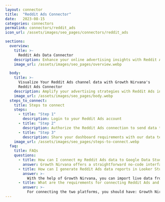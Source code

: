 ```yaml
---
layout: connector
title:  "Reddit Ads Connector"
date:   2023-08-15
categories: connectors
permalink: connectors/reddit_ads
icon_url: /assets/images/seo_pages/connectors/reddit_ads

sections:
  overview:
    title: >-
      Reddit Ads Data Connector
    description: Enhance your online advertising insights with Reddit Ads integration. Seamlessly merge advertising performance data from Reddit Ads with Looker Studio's analytical capabilities, unlocking insights that shape ad strategies, audience engagement, and campaign success.
    image_url: /assets/images/seo_pages/overview.webp

  body:
    title: >-
      Visualize Your Reddit Ads channel data with Growth Nirvana's
      Reddit Ads Connector
    description: Amplify your advertising strategies with Reddit Ads insights integrated into Looker Studio.
    image_url: /assets/images/seo_pages/body.webp
  steps_to_connect:
    title: Steps to connect
    steps:
      - title: "Step 1"
        description: Login to your Reddit Ads account
      - title: "Step 2"
        description: Authorize the Reddit Ads connection to send data to Growth Nirvana
      - title: "Step 3"
        description: Share your dashboard requirements with our data team. We will build the report for you.
    image_url: /assets/images/seo_pages/steps-to-connect.webp
  faq:
    title: FAQs
    questions:
      - title: How can I connect my Reddit Ads data to Google Data Studio/Looker Studio?
        answer: Growth Nirvana offers a straightforward no-code interface to connect to Reddit Ads data sources.
      - title: How can I generate Reddit Ads data reports in Looker Studio?
        answer: >-
          With the help of Growth Nirvana, you can import live data from Reddit Ads into Looker Studio. These data can be viewed in charts, tables, and dashboards to generate branded reports that can be shared instantly.
      - title: What are the requirements for connecting Reddit Ads and Looker Studio?
        answer: >-
          For connecting the two platforms, you should have: Growth Nirvana Account and Reddit Ads Ads Account
---
```

